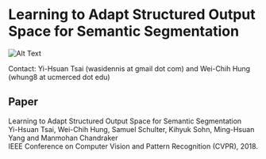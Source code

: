 # Learning to Adapt Structured Output Space for Semantic Segmentation

![Alt Text](https://github.com/wasidennis/AdaptSegNet/blob/master/figure/framework.png)

Contact: Yi-Hsuan Tsai (wasidennis at gmail dot com) and Wei-Chih Hung (whung8 at ucmerced dot edu)

## Paper
Learning to Adapt Structured Output Space for Semantic Segmentation <br />
Yi-Hsuan Tsai, Wei-Chih Hung, Samuel Schulter, Kihyuk Sohn, Ming-Hsuan Yang and Manmohan Chandraker <br />
IEEE Conference on Computer Vision and Pattern Recognition (CVPR), 2018.
